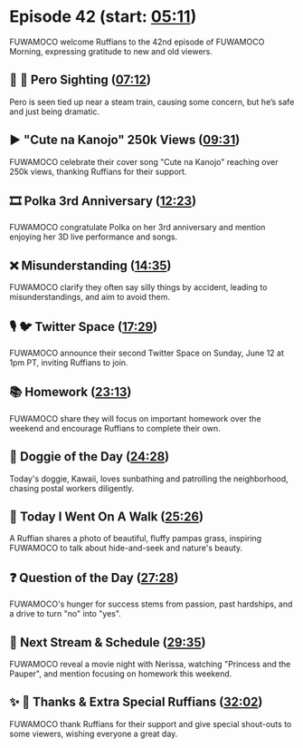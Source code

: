 # Episode 42 (start: [05:11](https://youtu.be/pMVUiczAd74?t=05m11s))

FUWAMOCO welcome Ruffians to the 42nd episode of FUWAMOCO Morning, expressing gratitude to new and old viewers.

## 👀 💜 Pero Sighting ([07:12](https://youtu.be/pMVUiczAd74?t=07m12s))

Pero is seen tied up near a steam train, causing some concern, but he’s safe and just being dramatic.

## ▶️ "Cute na Kanojo" 250k Views ([09:31](https://youtu.be/pMVUiczAd74?t=09m31s))

FUWAMOCO celebrate their cover song "Cute na Kanojo" reaching over 250k views, thanking Ruffians for their support.

## 🎞️ Polka 3rd Anniversary ([12:23](https://youtu.be/pMVUiczAd74?t=12m23s))

FUWAMOCO congratulate Polka on her 3rd anniversary and mention enjoying her 3D live performance and songs.

## ❌ Misunderstanding ([14:35](https://youtu.be/pMVUiczAd74?t=14m35s))

FUWAMOCO clarify they often say silly things by accident, leading to misunderstandings, and aim to avoid them.

## 🎙️ 🐦 Twitter Space ([17:29](https://youtu.be/pMVUiczAd74?t=17m29s))

FUWAMOCO announce their second Twitter Space on Sunday, June 12 at 1pm PT, inviting Ruffians to join.

## 📚 Homework ([23:13](https://youtu.be/pMVUiczAd74?t=23m13s))

FUWAMOCO share they will focus on important homework over the weekend and encourage Ruffians to complete their own.

## 🐶 Doggie of the Day ([24:28](https://youtu.be/pMVUiczAd74?t=24m28s))

Today's doggie, Kawaii, loves sunbathing and patrolling the neighborhood, chasing postal workers diligently.

## 🚶 Today I Went On A Walk ([25:26](https://youtu.be/pMVUiczAd74?t=25m26s))

A Ruffian shares a photo of beautiful, fluffy pampas grass, inspiring FUWAMOCO to talk about hide-and-seek and nature's beauty.

## ❓ Question of the Day ([27:28](https://youtu.be/pMVUiczAd74?t=27m28s))

FUWAMOCO's hunger for success stems from passion, past hardships, and a drive to turn "no" into "yes".

## 📅 Next Stream & Schedule ([29:35](https://youtu.be/pMVUiczAd74?t=29m35s))

FUWAMOCO reveal a movie night with Nerissa, watching "Princess and the Pauper", and mention focusing on homework this weekend.

## ✨ 🐾 Thanks & Extra Special Ruffians ([32:02](https://youtu.be/pMVUiczAd74?t=32m02s))

FUWAMOCO thank Ruffians for their support and give special shout-outs to some viewers, wishing everyone a great day.
